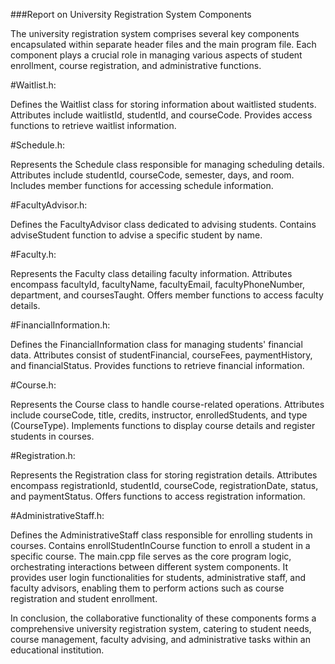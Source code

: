###Report on University Registration System Components

The university registration system comprises several key components encapsulated within separate header files and the main program file. Each component plays a crucial role in managing various aspects of student enrollment, course registration, and administrative functions.

#Waitlist.h:

Defines the Waitlist class for storing information about waitlisted students. Attributes include waitlistId, studentId, and courseCode. Provides access functions to retrieve waitlist information.

#Schedule.h:

Represents the Schedule class responsible for managing scheduling details. Attributes include studentId, courseCode, semester, days, and room. Includes member functions for accessing schedule information.

#FacultyAdvisor.h:

Defines the FacultyAdvisor class dedicated to advising students. Contains adviseStudent function to advise a specific student by name. 

#Faculty.h:

Represents the Faculty class detailing faculty information. Attributes encompass facultyId, facultyName, facultyEmail, facultyPhoneNumber, department, and coursesTaught. Offers member functions to access faculty details.

#FinancialInformation.h:

Defines the FinancialInformation class for managing students' financial data. Attributes consist of studentFinancial, courseFees, paymentHistory, and financialStatus. Provides functions to retrieve financial information.

#Course.h:

Represents the Course class to handle course-related operations. Attributes include courseCode, title, credits, instructor, enrolledStudents, and type (CourseType). Implements functions to display course details and register students in courses.

#Registration.h:

Represents the Registration class for storing registration details. Attributes encompass registrationId, studentId, courseCode, registrationDate, status, and paymentStatus. Offers functions to access registration information.

#AdministrativeStaff.h:

Defines the AdministrativeStaff class responsible for enrolling students in courses. Contains enrollStudentInCourse function to enroll a student in a specific course. The main.cpp file serves as the core program logic, orchestrating interactions between different system components. It provides user login functionalities for students, administrative staff, and faculty advisors, enabling them to perform actions such as course registration and student enrollment.

In conclusion, the collaborative functionality of these components forms a comprehensive university registration system, catering to student needs, course management, faculty advising, and administrative tasks within an educational institution.
